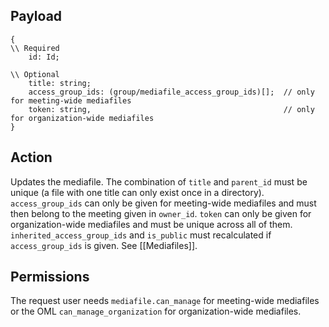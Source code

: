 ## Payload
```
{
\\ Required
    id: Id;

\\ Optional
    title: string;
    access_group_ids: (group/mediafile_access_group_ids)[];  // only for meeting-wide mediafiles
    token: string,                                           // only for organization-wide mediafiles
}
```

## Action
Updates the mediafile. The combination of `title` and `parent_id` must be unique (a file with one title can only exist once in a directory). `access_group_ids` can only be given for meeting-wide mediafiles and must then belong to the meeting given in `owner_id`. `token` can only be given for organization-wide mediafiles and must be unique across all of them. `inherited_access_group_ids` and `is_public` must recalculated if `access_group_ids` is given. See [[Mediafiles]].

## Permissions
The request user needs `mediafile.can_manage` for meeting-wide mediafiles or the OML `can_manage_organization` for organization-wide mediafiles.

